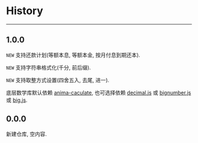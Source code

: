# History

---

## 1.0.0

`NEW` 支持还款计划(等额本息, 等额本金, 按月付息到期还本).

`NEW` 支持字符串格式化(千分, 前后缀).

`NEW` 支持取整方式设置(四舍五入, 去尾, 进一).

底层数学库默认依赖 [anima-caculate](http://spmjs.io/package/anima-caculate), 也可选择依赖 [decimal.js](http://spmjs.io/package/decimal.js) 或 [bignumber.js](http://spmjs.io/package/bignumber.js) 或 [big.js](http://spmjs.io/package/big.js).

## 0.0.0

新建仓库, 空内容.
